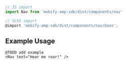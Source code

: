 ```js
// JS import
import Nav from 'mobify-amp-sdk/dist/components/nav'

// SCSS import
@import 'mobify-amp-sdk/dist/components/nav/base';
```


## Example Usage
    @TODO add example
    <Nav text="Hear me roar!" />
